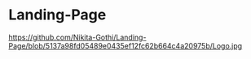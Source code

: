 # Landing-Page
https://github.com/Nikita-Gothi/Landing-Page/blob/5137a98fd05489e0435ef12fc62b664c4a20975b/Logo.jpg
